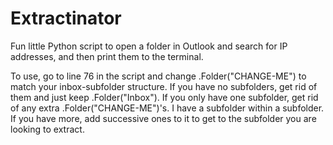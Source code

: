 # Extractinator
Fun little Python script to open a folder in Outlook and search for IP addresses, and then print them to the terminal.

To use, go to line 76 in the script and change .Folder("CHANGE-ME") to match your inbox-subfolder structure. If you have no subfolders, get rid of them and just keep .Folder("Inbox"). If you only have one subfolder, get rid of any extra .Folder("CHANGE-ME")'s. I have a subfolder within a subfolder. If you have more, add successive ones to it to get to the subfolder you are looking to extract.
